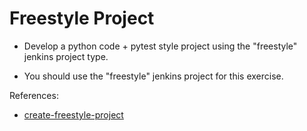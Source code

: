 # Freestyle Project

* Develop a python code + pytest style project using the "freestyle" jenkins project type.

* You should use the "freestyle" jenkins project for this exercise.

References:
* [create-freestyle-project](https://www.guru99.com/create-builds-jenkins-freestyle-project.html)
